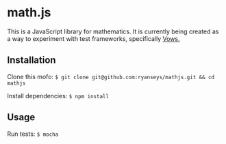 math.js
=======
This is a JavaScript library for mathematics. It is currently being created as a way to experiment with test frameworks, specifically [Vows.](http://vowsjs.org/)

## Installation

Clone this mofo: `$ git clone git@github.com:ryanseys/mathjs.git && cd mathjs`

Install dependencies: `$ npm install`

## Usage
Run tests: `$ mocha`
